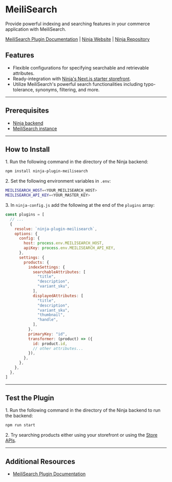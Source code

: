 # MeiliSearch

Provide powerful indexing and searching features in your commerce application with MeiliSearch.

[MeiliSearch Plugin Documentation](https://docs.ninjajs.com/plugins/search/meilisearch) | [Ninja Website](https://ninjajs.com) | [Ninja Repository](https://github.com/ninjajs/ninja)

## Features

- Flexible configurations for specifying searchable and retrievable attributes.
- Ready-integration with [Ninja's Next.js starter storefront](https://docs.ninjajs.com/starters/nextjs-ninja-starter).
- Utilize MeiliSearch's powerful search functionalities including typo-tolerance, synonyms, filtering, and more.

---

## Prerequisites

- [Ninja backend](https://docs.ninjajs.com/development/backend/install)
- [MeiliSearch instance](https://docs.meilisearch.com/learn/getting_started/quick_start.html#setup-and-installation)

---

## How to Install

1\. Run the following command in the directory of the Ninja backend:

  ```bash
  npm install ninja-plugin-meilisearch
  ```

2\. Set the following environment variables in `.env`:

  ```bash
  MEILISEARCH_HOST=<YOUR_MEILISEARCH_HOST>
  MEILISEARCH_API_KEY=<YOUR_MASTER_KEY>
  ```

3\. In `ninja-config.js` add the following at the end of the `plugins` array:

  ```js
  const plugins = [
    // ...
    {
      resolve: `ninja-plugin-meilisearch`,
      options: {
        config: {
          host: process.env.MEILISEARCH_HOST,
          apiKey: process.env.MEILISEARCH_API_KEY,
        },
        settings: {
          products: {
            indexSettings: {
              searchableAttributes: [
                "title", 
                "description",
                "variant_sku",
              ],
              displayedAttributes: [
                "title", 
                "description", 
                "variant_sku", 
                "thumbnail", 
                "handle",
              ],
            },
            primaryKey: "id",
            transformer: (product) => ({
              id: product.id, 
              // other attributes...
            }),
          },
        },
      },
    },
  ]
  ```

---

## Test the Plugin

1\. Run the following command in the directory of the Ninja backend to run the backend:

  ```bash
  npm run start
  ```

2\. Try searching products either using your storefront or using the [Store APIs](https://docs.ninjajs.com/api/store#tag/Product/operation/PostProductsSearch).

---

## Additional Resources

- [MeiliSearch Plugin Documentation](https://docs.ninjajs.com/plugins/search/meilisearch)
